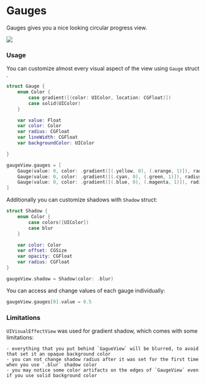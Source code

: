 # Gauges
Gauges gives you a nice looking circular progress view.

![](https://github.com/ilyapuchka/Gauges/blob/master/example.png)

### Usage

You can customize almost every visual aspect of the view using `Gauge` struct .

```swift
struct Gauge {
    enum Color {
        case gradient([(color: UIColor, location: CGFloat)])
        case solid(UIColor)
    }

    var value: Float
    var color: Color
    var radius: CGFloat
    var lineWidth: CGFloat
    var backgroundColor: UIColor

}

gaugeView.gauges = [
    Gauge(value: 0, color: .gradient([(.yellow, 0), (.orange, 1)]), radius: 60, lineWidth: 15),
    Gauge(value: 0, color: .gradient([(.cyan, 0), (.green, 1)]), radius: 90, lineWidth: 15),
    Gauge(value: 0, color: .gradient([(.blue, 0), (.magenta, 1)]), radius: 120, lineWidth: 15)
]
```

Additionally you can customize shadows with `Shadow` struct:

```swift
struct Shadow {
    enum Color {
        case colors([UIColor])
        case blur
    }

    var color: Color
    var offset: CGSize
    var opacity: CGFloat
    var radius: CGFloat
}

gaugeView.shadow = Shadow(color: .blur)
```

You can access and change values of each gauge individually:

```swift
gaugeView.gauges[0].value = 0.5
```

### Limitations

`UIVisualEffectView` was used for gradient shadow, which comes with some limitations:

    - everything that you put behind `GagueView` will be blurred, to avoid that set it an opaque background color
    - you can not change shadow radius after it was set for the first time when you use `.blur` shadow color
    - you may notice some color artifacts on the edges of `GaugeView` even if you use solid background color
